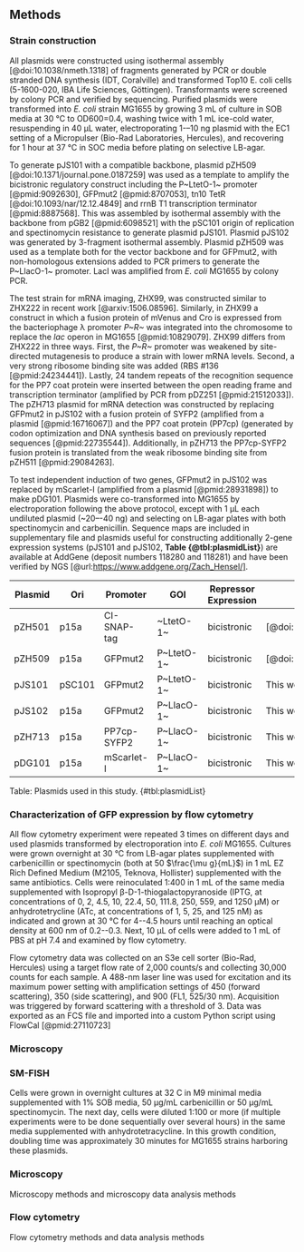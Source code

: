 ## Methods 

### Strain construction

All plasmids were constructed using isothermal assembly [@doi:10.1038/nmeth.1318] of fragments generated by PCR or double stranded DNA synthesis (IDT, Coralville) and transformed Top10 E. coli cells (5-1600-020, IBA Life Sciences, Göttingen). Transformants were screened by colony PCR and verified by sequencing. Purified plasmids were transformed into *E. coli* strain MG1655 by growing 3 mL of culture in SOB media at 30 °C to OD600=0.4, washing twice with 1 mL ice-cold water, resuspending in 40 µL water, electroporating 1-–10 ng plasmid with the EC1 setting of a Micropulser (Bio-Rad Laboratories, Hercules), and recovering for 1 hour at 37 °C in SOC media before plating on selective LB-agar.

To generate pJS101 with a compatible backbone, plasmid pZH509 [@doi:10.1371/journal.pone.0187259] was used as a template to amplify the bicistronic regulatory construct including the P~LtetO-1~ promoter [@pmid:9092630], GFPmut2 [@pmid:8707053], tn10 TetR [@doi:10.1093/nar/12.12.4849] and rrnB T1 transcription terminator [@pmid:8887568]. This was assembled by isothermal assembly with the backbone from pGB2 [@pmid:6098521] with the pSC101 origin of replication and spectinomycin resistance to generate plasmid pJS101. Plasmid pJS102 was generated by 3-fragment isothermal assembly. Plasmid pZH509 was used as a template both for the vector backbone and for GFPmut2, with non-homologous extensions added to PCR primers to generate the P~LlacO-1~ promoter. LacI was amplified from *E. coli* MG1655 by colony PCR.

The test strain for mRNA imaging, ZHX99, was constructed similar to ZHX222 in recent work [@arxiv:1506.08596]. Similarly, in ZHX99 a construct in which a fusion protein of mVenus and Cro is expressed from the bacteriophage λ promoter *P~R~* was integrated into the chromosome to replace the *lac* operon in MG1655 [@pmid:10829079]. ZHX99 differs from ZHX222 in three ways. First, the *P~R~* promoter was weakened by site-directed mutagenesis to produce a strain with lower mRNA levels. Second, a very strong ribosome binding site was added (RBS #136 [@pmid:24234441]). Lastly, 24 tandem repeats of the recognition sequence for the PP7 coat protein were inserted between the open reading frame and transcription terminator (amplified by PCR from pDZ251 [@pmid:21512033]). The pZH713 plasmid for mRNA detection was constructed by replacing GFPmut2 in pJS102 with a fusion protein of SYFP2 (amplified from a plasmid [@pmid:16716067]) and the PP7 coat protein (PP7cp) (generated by codon optimization and DNA synthesis based on previously reported sequences [@pmid:22735544]). Additionally, in pZH713 the PP7cp-SYFP2 fusion protein is translated from the weak ribosome binding site from pZH511 [@pmid:29084263].

To test independent induction of two genes, GFPmut2 in pJS102 was replaced by mScarlet-I (amplified from a plasmid [@pmid:28931898]) to make pDG101. Plasmids were co-transformed into MG1655 by electroporation following the above protocol, except with 1 µL each undiluted plasmid (~20–-40 ng) and selecting on LB-agar plates with both spectinomycin and carbenicillin. Sequence maps are included in supplementary file and plasmids useful for constructing additionally 2-gene expression systems (pJS101 and pJS102, **Table {@tbl:plasmidList}**) are available at AddGene (deposit numbers 118280 and 118281) and have been verified by NGS [@url:https://www.addgene.org/Zach_Hensel/].

| Plasmid | Ori | Promoter | GOI | Repressor Expression | Reference |
|----------|----------|----------|----------|----------|----------|
| pZH501 | p15a | CI-SNAP-tag | ~LtetO-1~ | bicistronic | [@doi:10.1371/journal.pone.0187259] |
| pZH509 | p15a | GFPmut2 |  P~LtetO-1~ | bicistronic | [@doi:10.1371/journal.pone.0187259] |
| pJS101 | pSC101 | GFPmut2 | P~LtetO-1~ | bicistronic | This work |
| pJS102 | p15a | GFPmut2 | P~LlacO-1~ | bicistronic | This work |
| pZH713 | p15a | PP7cp-SYFP2 | P~LlacO-1~  | bicistronic | This work |
| pDG101 | p15a | mScarlet-I | P~LlacO-1~  | bicistronic | This work |

Table: Plasmids used in this study. {#tbl:plasmidList}

### Characterization of GFP expression by flow cytometry

All flow cytometry experiment were repeated 3 times on different days and used plasmids transformed by electroporation into *E. coli* MG1655. Cultures were grown overnight at 30 °C from LB-agar plates supplemented with carbenicillin or spectinomycin (both at 50 $\frac{\mu g}{mL}$) in 1 mL EZ Rich Defined Medium (M2105, Teknova, Hollister) supplemented with the same antibiotics. Cells were reinoculated 1:400 in 1 mL of the same media supplemented with Isopropyl β-D-1-thiogalactopyranoside (IPTG, at concentrations of 0, 2, 4.5, 10, 22.4, 50, 111.8, 250, 559, and 1250 µM) or anhydrotetrycline (ATc, at concentrations of 1, 5, 25, and 125 nM) as indicated and grown at 30 °C for 4--4.5 hours until reaching an optical density at 600 nm of 0.2--0.3. Next, 10 µL of cells were added to 1 mL of PBS at pH 7.4 and examined by flow cytometry.

Flow cytometry data was collected on an S3e cell sorter (Bio-Rad, Hercules) using a target flow rate of 2,000 counts/s and collecting 30,000 counts for each sample. A 488-nm laser line was used for excitation and its maximum power setting with amplification settings of 450 (forward scattering), 350 (side scattering), and 900 (FL1, 525/30 nm). Acquisition was triggered by forward scattering with a threshold of 3. Data was exported as an FCS file and imported into a custom Python script using FlowCal [@pmid:27110723]

### Microscopy



### SM-FISH

Cells were grown in overnight cultures at 32 C in M9 minimal media supplemented with 1% SOB media, 50 µg/mL carbenicillin or 50 µg/mL spectinomycin. The next day, cells were diluted 1:100 or more (if multiple experiments were to be done sequentially over several hours) in the same media supplemented with anhydrotetracycline. In this growth condition, doubling time was approximately 30 minutes for MG1655 strains harboring these plasmids.

### Microscopy

Microscopy methods and microscopy data analysis methods

### Flow cytometry

Flow cytometry methods and data analysis methods
